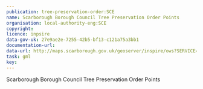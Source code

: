 ```yaml
---
publication: tree-preservation-order:SCE
name: Scarborough Borough Council Tree Preservation Order Points
organisation: local-authority-eng:SCE
copyright: 
licence: inpsire
data-gov-uk: 27e9ae2e-7255-42b5-bf13-c121a75a3bb1
documentation-url: 
data-url: http://maps.scarborough.gov.uk/geoserver/inspire/ows?SERVICE=WFS&REQUEST=GetFeature&VERSION=2.0.0&typename=inspire:TPO_polygon&outputFormat=GML2
task: gml
key: 
---
```


Scarborough Borough Council Tree Preservation Order Points
